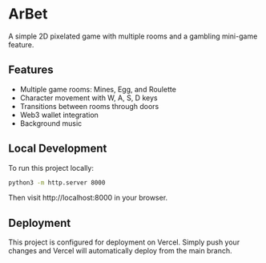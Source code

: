 # ArBet

A simple 2D pixelated game with multiple rooms and a gambling mini-game feature.

## Features

- Multiple game rooms: Mines, Egg, and Roulette
- Character movement with W, A, S, D keys
- Transitions between rooms through doors
- Web3 wallet integration
- Background music

## Local Development

To run this project locally:

```bash
python3 -m http.server 8000
```

Then visit http://localhost:8000 in your browser.

## Deployment

This project is configured for deployment on Vercel. Simply push your changes and Vercel will automatically deploy from the main branch.
